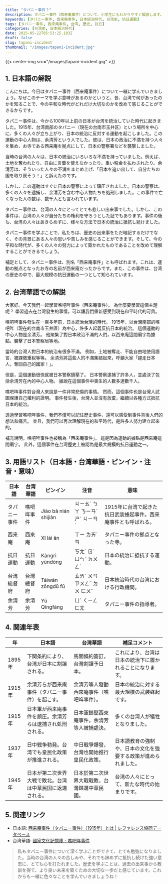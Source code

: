 ```yaml
---
title: "タパニー事件？"
description: タパニー事件（西来庵事件）について、小学生にもわかりやすく解説します。日本統治時代の台湾で起きた悲しい出来事を学びましょう。
keywords: [タパニー事件, 西来庵事件, 日本統治時代, 台湾史, 抗日運動]
tags: [タパニー事件, 西来庵事件, 台湾, 歴史, 抗日]
categories: [台湾史, 日本統治時代]
date: 2025-05-22T05:53:25.103Z
draft: false
slug: tapani-incident
thumbnail: "/images/tapani-incident.jpg"
---
```


{{< center-img src="/images/tapani-incident.jpg" >}}

## 1. 日本語の解説

こんにちは。今日はタパニー事件（西来庵事件）について一緒に学んでいきましょう。なぜこのテーマを学ぶ意味があるのかというと、昔、台湾で何があったのかを知ることで、今の平和な時代がどれだけ大切なのかを改めて感じることができるからです。

タパニー事件は、今から100年以上前の日本が台湾を統治していた時代に起きました。1915年、台湾南部のタパニー（現在の台南市玉井区）という場所を中心に、多くの人々が立ち上がり、日本の統治に反対する運動を起こしました。この運動の中心人物は、余清芳という人でした。彼は、日本の政治に不満を持つ人々を集め、お寺である西来庵を拠点にして、日本の警察署などを襲撃しました。

当時の台湾の人々は、日本の統治にいろいろな不満を持っていました。例えば、土地を奪われたり、自由に言葉を使えなかったり、重い税金を払わされたり。余清芳は、そういった人々の不満をまとめ上げ、「日本を追い出して、自分たちの国を取り戻そう！」と訴えたのです。

しかし、この運動はすぐに日本の警察によって鎮圧されました。日本の警察は、多くの人々を逮捕し、余清芳を含む中心人物たちを処刑しました。この事件で亡くなった人の数は、数千人とも言われています。

タパニー事件は、台湾の人々にとってとても悲しい出来事でした。しかし、この事件は、台湾の人々が自分たちの権利を守ろうとした証でもあります。事件の後も、台湾の人々はあきらめずに、様々な方法で日本の統治に抵抗し続けました。

タパニー事件を学ぶことで、私たちは、歴史の出来事をただ暗記するだけでなく、その背景にある人々の思いや苦しみを感じることができます。そして、今の平和な時代が、多くの人々の努力によって築かれたものであることを改めて理解することができるでしょう。

補足として、タパニー事件は、別名「西来庵事件」とも呼ばれます。これは、運動の拠点となったお寺の名前が西来庵だったからです。また、この事件は、台湾の歴史の中で、最大規模の抗日運動の一つとして知られています。

## 2. 台湾華語での解説

大家好。今天我們一起學習噍吧哖事件（西來庵事件）。 為什麼要學習這個主題呢？ 學習過去在台灣發生的事情，可以讓我們重新感受到現在和平時代的可貴。

噍吧哖事件發生在一百多年前，日本統治台灣的時代。 1915年，以台灣南部的噍吧哖（現在的台南市玉井區）為中心，許多人起義反抗日本的統治。 這個運動的中心人物是余清芳。 他聚集了對日本政治不滿的人們，以西來庵這間廟宇為據點，襲擊了日本警察局等地。

當時的台灣人對日本的統治有很多不滿。 例如，土地被奪走、不能自由地使用語言、被課徵重稅等等。 余清芳將這些人的不滿集結起來，呼籲大家「趕走日本人，奪回自己的國家！」。

但是，這個運動很快就被日本警察鎮壓了。 日本警察逮捕了許多人，並處決了包括余清芳在內的中心人物。 據說在這個事件中喪生的人數多達數千人。

噍吧哖事件對台灣人來說是一件非常悲傷的事情。 然而，這個事件也是台灣人試圖保護自己權利的證明。 事件發生後，台灣人並沒有放棄，繼續以各種方式抵抗日本的統治。

透過學習噍吧哖事件，我們不僅可以記住歷史事件，還可以感受到事件背後人們的想法和痛苦。 並且，我們可以再次理解現在的和平時代，是許多人努力建立起來的。

補充說明，噍吧哖事件也被稱為「西來庵事件」。 這是因為運動的據點是西來庵這間廟宇。 此外，這個事件在台灣歷史上被認為是最大規模的抗日運動之一。

## 3. 用語リスト（日本語・台湾華語・ピンイン・注音・意味）

| 日本語       | 台湾華語      | ピンイン      | 注音      | 意味                                            |
| ----------- | ----------- | ----------- | ----------- | --------------------------------------------- |
| タパニー事件   | 噍吧哖事件    | Jiào bā nián shìjiàn | ㄐㄧㄠˋ ㄅㄚ ㄋㄧㄢˊ ㄕˋ ㄐㄧㄢˋ | 1915年に台湾で起きた抗日武装蜂起事件。西来庵事件とも呼ばれる。              |
| 西来庵       | 西來庵       | Xī lái ān    | ㄒㄧ ㄌㄞˊ ㄢ   | タパニー事件の拠点となった寺。                               |
| 抗日運動      | 抗日運動      | Kàngrì yùndòng | ㄎㄤˋ ㄖˋ ㄩㄣˋ ㄉㄨㄥˋ | 日本の統治に抵抗する運動。                                      |
| 台湾総督府    | 台灣總督府    | Táiwān zǒngdū fǔ | ㄊㄞˊ ㄨㄢ ㄗㄨㄥˇ ㄉㄨ ㄈㄨˇ | 日本統治時代の台湾における行政機関。                                 |
| 余清芳       | 余清芳       | Yú Qīngfāng  | ㄩˊ ㄑㄧㄥ ㄈㄤ   | タパニー事件の指導者。                                         |

## 4. 関連年表

| 年          | 日本語                                                                   | 台湾華語                                                                 | 補足コメント                                                                        |
| ----------- | --------------------------------------------------------------------- | -------------------------------------------------------------------- | ----------------------------------------------------------------------------- |
| 1895年      | 下関条約により、台湾が日本に割譲される。                                                         | 馬關條約簽訂，台灣割讓予日本。                                                        | これにより、台湾は日本の統治下に置かれることになります。                                                              |
| 1915年      | 余清芳らが西来庵事件（タパニー事件）を起こす。                                                        | 余清芳等人發動西來庵事件（噍吧哖事件）。                                                       | 日本の統治に対する最大規模の武装蜂起です。                                                                 |
| 1915年      | 日本軍が西来庵事件を鎮圧。余清芳らは逮捕され処刑される。                                                     | 日本軍鎮壓西來庵事件，余清芳等人被捕處決。                                                      | 多くの台湾人が犠牲となりました。                                                                    |
| 1937年      | 日中戦争勃発。台湾でも皇民化政策が推進される。                                                         | 中日戰爭爆發，台灣也開始推行皇民化政策。                                                       | 日本語教育の強制や、日本の文化を強要する政策が進められました。                                                           |
| 1945年      | 日本が第二次世界大戦で敗北。台湾は中華民国に返還される。                                                      | 日本於第二次世界大戰戰敗，台灣歸還中華民國。                                                      | 台湾の人々にとって、新たな時代の始まりです。                                                               |

## 5. 関連リンク

*   日本語: [西来庵事件（タパニー事件）（1915年）とは | レファレンス協同データベース](https://crd.ndl.go.jp/reference/detail?page=ref_view&id=1000328170)
*   台湾華語: [國家文化記憶庫 - 噍吧哖事件](https://tcmb.culture.tw/zh-tw/detail?indexCode=online_metadata&id=112932)

> 私もタパニー事件について深く学ぶことができて、とても勉強になりました。当時の台湾の人々の苦しみや、それでも諦めずに抵抗し続けた強い意志に、とても心を打たれました。歴史を学ぶことは、過去の出来事から教訓を得て、より良い未来を築くための大切な一歩だと感じています。これからも一緒に色々なことを学んでいきましょうね！

